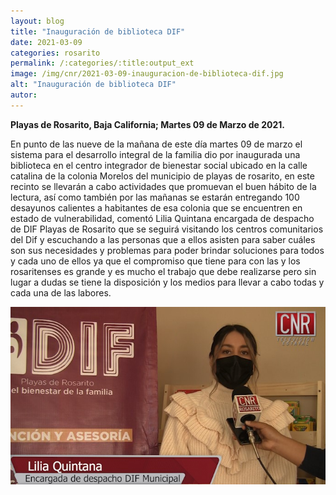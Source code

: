 ```yaml
---
layout: blog
title: "Inauguración de biblioteca DIF"
date: 2021-03-09
categories: rosarito
permalink: /:categories/:title:output_ext
image: /img/cnr/2021-03-09-inauguracion-de-biblioteca-dif.jpg
alt: "Inauguración de biblioteca DIF"
autor:
---
```


**Playas de Rosarito, Baja California; Martes 09 de Marzo de 2021.** 

En punto de las nueve de la mañana de este día martes 09 de marzo el sistema para el desarrollo integral de la familia dio por inaugurada una biblioteca en el centro integrador de bienestar social ubicado en la calle catalina de la colonia Morelos del municipio de playas de rosarito, en este recinto se llevarán a cabo actividades que promuevan el buen hábito de la lectura, así como también por las mañanas se estarán entregando 100 desayunos calientes a habitantes de esa colonia que se encuentren en estado de vulnerabilidad, comentó Lilia Quintana encargada de despacho de DIF Playas de Rosarito que se seguirá visitando los centros comunitarios del Dif y escuchando a las personas que a ellos asisten para saber cuáles son sus necesidades y problemas para poder brindar soluciones para todos y cada uno de ellos ya que el compromiso que tiene para con las y los rosaritenses es grande y es mucho el trabajo que debe realizarse pero sin lugar a dudas se tiene la disposición y los medios para llevar a cabo todas y cada una de las labores.

<div id="carouselExampleSlidesOnly" class="carousel slide" data-ride="carousel">
  <div class="carousel-inner">
    <div class="carousel-item active">
       <img class="d-block w-100" src="/img/cnr/2021-03-09-inauguracion-de-biblioteca-dif.jpg" loading="lazy"  alt="Inauguración de biblioteca DIF">
    </div>
  </div>
</div>